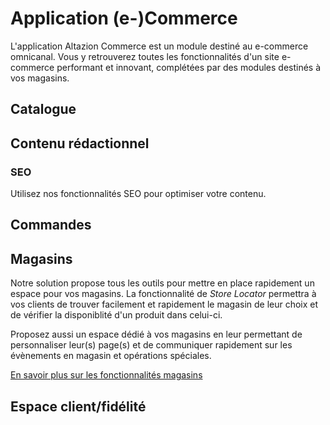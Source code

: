 # Application (e-)Commerce

L'application Altazion Commerce est un module destiné au e-commerce omnicanal. Vous y retrouverez toutes les fonctionnalités d'un site e-commerce performant et innovant, complétées par des modules destinés à vos magasins.

## Catalogue

## Contenu rédactionnel

### SEO

Utilisez nos fonctionnalités SEO pour optimiser votre contenu.

## Commandes

## Magasins

Notre solution propose tous les outils pour mettre en place rapidement un espace pour vos magasins. La fonctionnalité de _Store Locator_ permettra à vos clients de trouver facilement et rapidement le magasin de leur choix et de vérifier la disponiblité d'un produit dans celui-ci.

Proposez aussi un espace dédié à vos magasins en leur permettant de personnaliser leur(s) page(s) et de communiquer rapidement sur les évènements en magasin et opérations spéciales.

[En savoir plus sur les fonctionnalités magasins](stores.md)

## Espace client/fidélité
